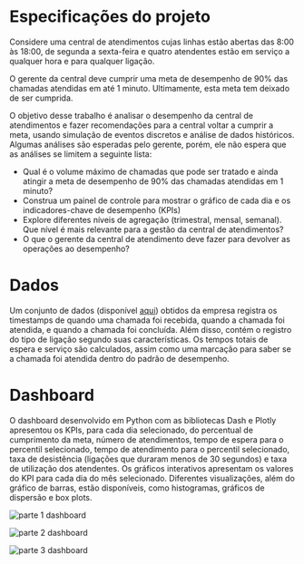 # Especificações do projeto

Considere uma central de atendimentos cujas linhas estão abertas das 8:00 às 18:00, de segunda a sexta-feira e quatro atendentes estão em serviço a qualquer hora e para qualquer ligação.

O gerente da central deve cumprir uma meta de desempenho de 90% das chamadas atendidas em até 1 minuto. Ultimamente, esta meta tem deixado de ser cumprida. 

O objetivo desse trabalho é analisar o desempenho da central de atendimentos e fazer recomendações para a central voltar a cumprir a meta, usando simulação de eventos discretos e análise de dados históricos. Algumas análises são esperadas pelo gerente, porém, ele não espera que as análises se limitem a seguinte lista:

* Qual é o volume máximo de chamadas que pode ser tratado e ainda atingir a meta de desempenho de 90%
das chamadas atendidas em 1 minuto?
* Construa um painel de controle para mostrar o gráfico de cada dia e os indicadores-chave de desempenho
(KPIs)
* Explore diferentes níveis de agregação (trimestral, mensal, semanal). Que nível é mais relevante para a gestão
da central de atendimentos?
* O que o gerente da central de atendimento deve fazer para devolver as operações ao desempenho?

# Dados

Um conjunto de dados (disponível [aqui](calls.csv)) obtidos da empresa registra os timestamps de quando uma chamada foi recebida, quando a chamada foi atendida, e quando a chamada foi concluída. Além disso, contém o registro do tipo de ligação segundo suas características. Os tempos totais de espera e serviço são calculados, assim como uma marcação para saber se a chamada foi atendida dentro do padrão de desempenho.

# Dashboard
O dashboard desenvolvido em Python com as bibliotecas Dash e Plotly apresentou os KPIs, para cada dia selecionado, do percentual de cumprimento da meta, número de atendimentos, tempo de espera para o percentil selecionado, tempo de atendimento para o percentil selecionado, taxa de desistência (ligações que duraram menos de 30 segundos) e taxa de utilização dos atendentes. Os gráficos interativos apresentam os valores do KPI para cada dia do mês selecionado. Diferentes visualizações, além do gráfico de barras, estão disponíveis, como histogramas, gráficos de dispersão e box plots.

![parte 1 dashboard](https://github.com/lucasgmalheiros/simulacao-call-center/blob/main/apresentacao/img/dash-1.png?raw=true)

![parte 2 dashboard](https://github.com/lucasgmalheiros/simulacao-call-center/blob/main/apresentacao/img/dash-2.png?raw=true)

![parte 3 dashboard](https://github.com/lucasgmalheiros/simulacao-call-center/blob/main/apresentacao/img/dash-3.png?raw=true)